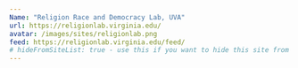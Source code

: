 ```yaml
---
Name: "Religion Race and Democracy Lab, UVA"
url: https://religionlab.virginia.edu/
avatar: /images/sites/religionlab.png
feed: https://religionlab.virginia.edu/feed/
# hideFromSiteList: true - use this if you want to hide this site from the list of sites on this page: https://eleventy-m10y.lkmt.us/sites/
---
```

